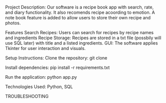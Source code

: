 Project Description: Our software is a recipe book app with search, rate, and diary functionality. 
It also recomends recipe acoording to emotion. A note book feature is added to allow users to store their own recipe and photos.

Features
Search Recipes: Users can search for recipes by recipe names and ingredients
Recipe Storage: Recipes are stored in a txt file (possbily will use SQL later) with title and a listed ingredients.
GUI: The software applies Tkinter for user interaction and visuals.

Setup Instructions:
Clone the repository:
git clone <repository-url>

Install dependencies:
pip install -r requirements.txt

Run the application:
python app.py

Technologies Used: 
Python, SQL

TROUBLESHOOTING
